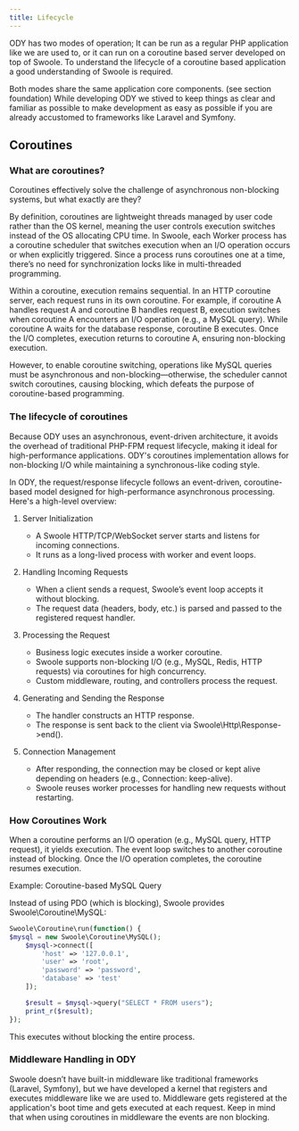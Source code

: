 ```yaml
---
title: Lifecycle
---
```

ODY has two modes of operation; It can be run as a regular PHP application like we are used to, or it can run on a 
coroutine based server developed on top of Swoole. To understand the lifecycle of a coroutine based application a good 
understanding of Swoole is required.

Both modes share the same application core components. (see section foundation) While developing ODY we stived to keep 
things as clear and familiar as possible to make development as easy as possible if you are already accustomed to 
frameworks like Laravel and Symfony.

## Coroutines

### What are coroutines?

Coroutines effectively solve the challenge of asynchronous non-blocking systems, but what exactly are they?

By definition, coroutines are lightweight threads managed by user code rather than the OS kernel, meaning the user 
controls execution switches instead of the OS allocating CPU time. In Swoole, each Worker process has a coroutine 
scheduler that switches execution when an I/O operation occurs or when explicitly triggered. Since a process runs 
coroutines one at a time, there’s no need for synchronization locks like in multi-threaded programming.

Within a coroutine, execution remains sequential. In an HTTP coroutine server, each request runs in its own coroutine. 
For example, if coroutine A handles request A and coroutine B handles request B, execution switches when coroutine A 
encounters an I/O operation (e.g., a MySQL query). While coroutine A waits for the database response, coroutine B 
executes. Once the I/O completes, execution returns to coroutine A, ensuring non-blocking execution.

However, to enable coroutine switching, operations like MySQL queries must be asynchronous and non-blocking—otherwise, 
the scheduler cannot switch coroutines, causing blocking, which defeats the purpose of coroutine-based programming.

### The lifecycle of coroutines

Because ODY uses an asynchronous, event-driven architecture, it avoids the overhead of traditional PHP-FPM request 
lifecycle, making it ideal for high-performance applications. ODY's coroutines implementation allows for non-blocking 
I/O while maintaining a synchronous-like coding style.

In ODY, the request/response lifecycle follows an event-driven, coroutine-based model designed for high-performance 
asynchronous processing. Here's a high-level overview:

1. Server Initialization 
   * A Swoole HTTP/TCP/WebSocket server starts and listens for incoming connections. 
   * It runs as a long-lived process with worker and event loops.

2. Handling Incoming Requests
    * When a client sends a request, Swoole’s event loop accepts it without blocking.
    * The request data (headers, body, etc.) is parsed and passed to the registered request handler.

3. Processing the Request
    * Business logic executes inside a worker coroutine.
    * Swoole supports non-blocking I/O (e.g., MySQL, Redis, HTTP requests) via coroutines for high concurrency.
    * Custom middleware, routing, and controllers process the request.

4. Generating and Sending the Response
    * The handler constructs an HTTP response.
    * The response is sent back to the client via Swoole\Http\Response->end().

5. Connection Management
    * After responding, the connection may be closed or kept alive depending on headers (e.g., Connection: keep-alive).
    * Swoole reuses worker processes for handling new requests without restarting.

### How Coroutines Work

When a coroutine performs an I/O operation (e.g., MySQL query, HTTP request), it yields execution.
The event loop switches to another coroutine instead of blocking. Once the I/O operation completes, the coroutine 
resumes execution.

Example: Coroutine-based MySQL Query

Instead of using PDO (which is blocking), Swoole provides Swoole\Coroutine\MySQL:
```php
Swoole\Coroutine\run(function() {
$mysql = new Swoole\Coroutine\MySQL();
    $mysql->connect([
        'host' => '127.0.0.1',
        'user' => 'root',
        'password' => 'password',
        'database' => 'test'
    ]);

    $result = $mysql->query("SELECT * FROM users");
    print_r($result);
});
```
This executes without blocking the entire process.

### Middleware Handling in ODY

Swoole doesn’t have built-in middleware like traditional frameworks (Laravel, Symfony), but we have developed a kernel 
that registers and executes middleware like we are used to. Middleware gets registered at the application's boot time 
and gets executed at each request. Keep in mind that when using coroutines in middleware the events are non blocking.